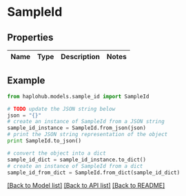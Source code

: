 # SampleId


## Properties
Name | Type | Description | Notes
------------ | ------------- | ------------- | -------------

## Example

```python
from haplohub.models.sample_id import SampleId

# TODO update the JSON string below
json = "{}"
# create an instance of SampleId from a JSON string
sample_id_instance = SampleId.from_json(json)
# print the JSON string representation of the object
print SampleId.to_json()

# convert the object into a dict
sample_id_dict = sample_id_instance.to_dict()
# create an instance of SampleId from a dict
sample_id_from_dict = SampleId.from_dict(sample_id_dict)
```
[[Back to Model list]](../README.md#documentation-for-models) [[Back to API list]](../README.md#documentation-for-api-endpoints) [[Back to README]](../README.md)


